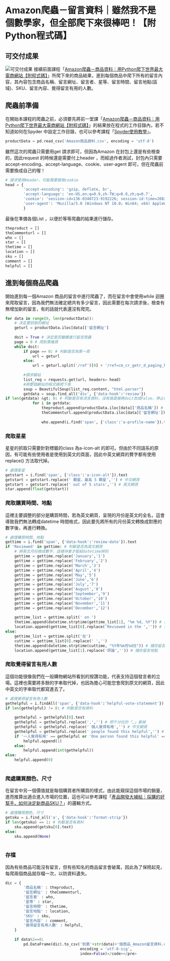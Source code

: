 # Amazon爬蟲－留言資料｜雖然我不是個數學家，但全部爬下來很棒吧！【附Python程式碼】
## 可交付成果
![可交付成果](https://cdn-images-1.medium.com/max/1200/1*8jek2_TdrN_4XLF3auGeOA.png)
接續前面課程「[Amazon爬蟲－商品資料｜用Python爬下世界最大電商網站【附程式碼】]()」所爬下來的商品結果，進到每個商品中爬下所有的留言內容，其內容包含商品名稱、留言網址、留言者、星等、留言時間、留言地點(區域)、SKU、留言內容、覺得留言有用的人數。

## 爬蟲前準備
在開始本課程的爬蟲之前，必須要先將前一堂課「[Amazon爬蟲－商品資料｜用Python爬下世界最大電商網站【附程式碼】]()」的結果放在程式的工作目錄內，若不知道如何在Spyder 中設定工作目錄，也可以參考課程「[Spyder使用教學]()」。
```python
productData = pd.read_csv('Amazon商品資料.csv', encoding = 'utf-8')
```
雖然這次的爬蟲只需要用get 請求即可，但因為Amazon 在封包上還是有些檢查的，因此request 的時候還是需要付上header ，而經過作者測試，封包內只需要accept-encoding、accept-language、cookie、user-agent 即可，但在爬蟲前需要換成自己的喔！
```python
# 請求使用Header，可能需要替換cookie
head = {
        'accept-encoding': 'gzip, deflate, br',
        'accept-language': 'en-US,en;q=0.9,zh-TW;q=0.8,zh;q=0.7',
        'cookie': 'session-id=136-0340723-9192226; session-id-time=2082787201l; i18n-prefs=USD; lc-main=zh_TW; ubid-main=134-3980769-3693765; sp-cdn="L5Z9:TW"; csm-hit=tb:TZMAJPK9WYNJ0Y80TMZK+s-TZMAJPK9WYNJ0Y80TMZK|1660289724778&amp;t:1660289724778&amp;adb:adblk_no; session-token=k3RS++Iksjl7C0tJ6mcNq0RKrVUijnLF3sGiIoxeKYwsG3aTueKJ6BGxf1Z6C+j3R4W9UBC/Jlyv24bO/e4JyDPhLhiKZs64nYY0UmUBqtBsgRAkgHnkzJ4KCI2Soocp46TvfNQe7YzoO/vHjHXoCJ0bVCvhkshLYNLWvkQTSxIJaMYOP3a0Q5rSPnicXs3+54f73HotO2JZaPwBsmnxSVPrGpZpqRNI',
        'user-agent': 'Mozilla/5.0 (Windows NT 10.0; Win64; x64) AppleWebKit/537.36 (KHTML, like Gecko) Chrome/104.0.0.0 Safari/537.36'
        }
```
最後在準備各個List ，以便於等等爬蟲的結果進行儲存。
```python
theproduct = []
theCommenturl = []
who = []
star = []
thetime = []
location = []
sku = []
comment = []
helpful = []
```

## 進到每個商品爬蟲
開始進到每一個Amazon 商品的留言中進行爬蟲了，而在留言中會使用while 迴圈來爬取留言，因為我們無法確定總共有多少留言，因此需要在每次請求後，檢查有無增加新的留言，有的話就代表還沒有爬完。
```python
for data in range(0, len(productData)):
    # 決定要抓取的網址
    geturl = productData.iloc[data]['留言網址']
    
    doit = True # 決定是否繼續進行留言爬蟲
    page = 0 # 爬到第幾頁
    while doit:
        if page == 0: # 判斷是否為第一頁
            url = geturl
        else:
            url = geturl.split('/ref')[0] + '/ref=cm_cr_getr_d_paging_btm_next_'+ str(page) +'?ie=UTF8&amp;reviewerType=all_reviews&amp;pageNumber=' + str(page)
        
        #請求網站
        list_req = requests.get(url, headers= head)
        #將整個網站的程式碼爬下來
        soup = BeautifulSoup(list_req.content, "html.parser")
        getdata = soup.find_all('div', {'data-hook':'review'})
if len(getdata) &gt; 0: # 判斷是否有流言資料，沒有就直接將doit改成False，停止執行
            for i in getdata:
                theproduct.append(productData.iloc[data]['商品名稱']) # 儲存商品名稱
                theCommenturl.append(productData.iloc[data]['留言網址']) # 儲存留言網址
                
                who.append(i.find('span', {'class':'a-profile-name'}).text) # 儲存留言者
```
### 爬取星星
星星的抓取只需要針對標籤的class 為a-icon-alt 的即可。但由於不同語系的原因，有可能有些使用者是使用到英文的頁面，因此中英文網頁的贅字都有使用replace() 方法取代掉。
```python
# 處理星星
getstart = i.find('span', {'class':'a-icon-alt'}).text
getstart = getstart.replace(' 顆星，最高 5 顆星','') # 中文網頁
getstart = getstart.replace(' out of 5 stars','') # 英文網頁
star.append(float(getstart))
```

### 爬取購買時間、地點
這裡主要調整的部分是購買時間，若為英文網頁，呈現的月份是英文的全名，這會導致我們無法轉成datetime 時間格式，因此要先將所有的月份英文轉換成對應的數字後，再進行轉換。
```python
# 處理購買時間、地點
gettime = i.find('span', {'data-hook':'review-date'}).text
if 'Reviewed' in gettime: # 判斷是否為英文網頁
    # 將英文月份換成數字，這樣待會才能給datetime辨別
    gettime = gettime.replace('January','1')
    gettime = gettime.replace('February','2')
    gettime = gettime.replace('March','3')
    gettime = gettime.replace('April','4')
    gettime = gettime.replace('May','5')
    gettime = gettime.replace('June','6')
    gettime = gettime.replace('July','7')
    gettime = gettime.replace('August','8')
    gettime = gettime.replace('September','9')
    gettime = gettime.replace('October','10')
    gettime = gettime.replace('November','11')
    gettime = gettime.replace('December','12')
    
    gettime_list = gettime.split(' on ')
    thetime.append(datetime.strptime(gettime_list[1], "%m %d, %Y")) # 儲存留言時間
    location.append(gettime_list[0].replace('Reviewed in the ','')) # 儲存留言地點
else:
    gettime_list = gettime.split('在')
    cuttime = gettime_list[0].replace(' ','')
    thetime.append(datetime.strptime(cuttime, "%Y年%m月%d日")) # 儲存留言時間
    location.append(gettime_list[1].replace('評論','')) # 儲存留言地點
```

### 爬取覺得留言有用人數
這個功能很像我們在一般購物網站所看到的按讚功能，代表支持這個發言者的立場。這裡也需要將多餘的字串取代掉，也因為擔心可能您會爬到原文的網頁，因此中英文的字串取代都寫進去了。
```python
# 處理覺得留言有用人數
gethelpful = i.findAll('span', {'data-hook':'helpful-vote-statement'}) # 儲存覺得留言有用人數
if len(gethelpful) != 0: # 判斷是否有資料
    
    gethelpful = gethelpful[0].text
    gethelpful = gethelpful.replace(',','') # 把千分位的「,」拿掉
    gethelpful = gethelpful.replace(' 個人覺得有用','') # 中文網頁
    gethelpful = gethelpful.replace(' people found this helpful','') # 英文網頁
    if '一人覺得有用' == gethelpful or 'One person found this helpful' == gethelpful: # 判斷是否只有一人
        helpful.append(1)
    else:
        helpful.append(int(gethelpful))
else:
    helpful.append(0)
    
```
### 爬處購買顏色、尺寸
在留言中另一個價值就是每個購買者所購買的樣式，由此能窺探這個市場的銷量，進而推算出適合進入市場的位置，這也可以參考課程「[產品開發大補帖｜採購的好幫手，如何決定新商品SKU？]()」的邏輯方式。
```python
# 處理購買顏色、尺寸
getsku = i.find_all('a', {'data-hook':'format-strip'})
if len(getsku) == 1: # 判斷是否有資料
    sku.append(getsku[0].text)
else:
    sku.append(None)
    
```
### 存檔
因為有些商品可能沒有留言，但有些知名的商品留言會破萬，因此為了保險起見，每爬兩個商品就存檔一次，以防資料遺失。
```python
dic = {
        '商品名稱' : theproduct,
        '留言網址' : theCommenturl,
        '留言者' : who,
        '星等' : star,
        '留言時間' : thetime,
        '留言地點' : location,
        'SKU' : sku,
        '留言內容' : comment,
        '覺得留言有用人數' : helpful,
    }
    
    if data%2==0:
        pd.DataFrame(dic).to_csv('到第'+str(data)+'個商品_Amazon留言資料.csv', 
                                 encoding = 'utf-8-sig', 
                                 index=False)</code></pre>
```
